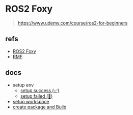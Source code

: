# ROS2 Foxy
> https://www.udemy.com/course/ros2-for-beginners

## refs
- [ROS2 Foxy](https://docs.ros.org/en/foxy/index.html)
- [RMF](https://osrf.github.io/ros2multirobotbook/)

## docs
- setup env
  - [setup success (✅)](./docs/setup_success.md)
  - [setup failed (🚫)](./docs/setup_failed.md)
- [setup workspace](./docs/setup_workspace.md)
- [create package and Build](./docs/create_package_and_build.md)


